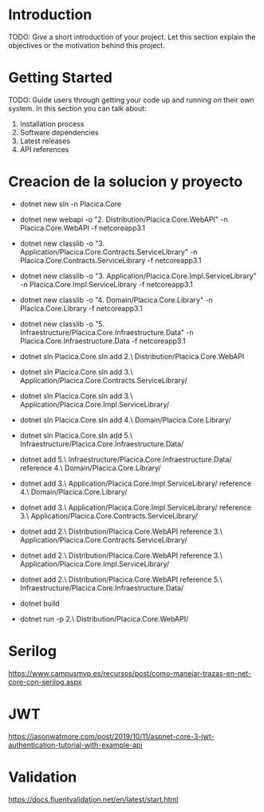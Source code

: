# Introduction 
TODO: Give a short introduction of your project. Let this section explain the objectives or the motivation behind this project. 

# Getting Started
TODO: Guide users through getting your code up and running on their own system. In this section you can talk about:
1.	Installation process
2.	Software dependencies
3.	Latest releases
4.	API references

# Creacion de la solucion y proyecto

* dotnet new sln -n Placica.Core
* dotnet new webapi -o "2. Distribution/Placica.Core.WebAPI" -n Placica.Core.WebAPI -f netcoreapp3.1
* dotnet new classlib -o "3. Application/Placica.Core.Contracts.ServiceLibrary" -n Placica.Core.Contracts.ServiceLibrary -f netcoreapp3.1
* dotnet new classlib -o "3. Application/Placica.Core.Impl.ServiceLibrary" -n Placica.Core.Impl.ServiceLibrary -f netcoreapp3.1
* dotnet new classlib -o "4. Domain/Placica.Core.Library" -n Placica.Core.Library -f netcoreapp3.1
* dotnet new classlib -o "5. Infraestructure/Placica.Core.Infraestructure.Data" -n Placica.Core.Infraestructure.Data -f netcoreapp3.1

* dotnet sln Placica.Core.sln add 2.\ Distribution/Placica.Core.WebAPI
* dotnet sln Placica.Core.sln add 3.\ Application/Placica.Core.Contracts.ServiceLibrary/
* dotnet sln Placica.Core.sln add 3.\ Application/Placica.Core.Impl.ServiceLibrary/
* dotnet sln Placica.Core.sln add 4.\ Domain/Placica.Core.Library/
* dotnet sln Placica.Core.sln add 5.\ Infraestructure/Placica.Core.Infraestructure.Data/

* dotnet add 5.\ Infraestructure/Placica.Core.Infraestructure.Data/ reference 4.\ Domain/Placica.Core.Library/
* dotnet add 3.\ Application/Placica.Core.Impl.ServiceLibrary/ reference 4.\ Domain/Placica.Core.Library/
* dotnet add 3.\ Application/Placica.Core.Impl.ServiceLibrary/ reference 3.\ Application/Placica.Core.Contracts.ServiceLibrary/
* dotnet add 2.\ Distribution/Placica.Core.WebAPI reference 3.\ Application/Placica.Core.Contracts.ServiceLibrary/
* dotnet add 2.\ Distribution/Placica.Core.WebAPI reference 3.\ Application/Placica.Core.Impl.ServiceLibrary/
* dotnet add 2.\ Distribution/Placica.Core.WebAPI reference 5.\ Infraestructure/Placica.Core.Infraestructure.Data/
 
* dotnet build
* dotnet run -p 2.\ Distribution/Placica.Core.WebAPI/


# Serilog
https://www.campusmvp.es/recursos/post/como-manejar-trazas-en-net-core-con-serilog.aspx

# JWT
https://jasonwatmore.com/post/2019/10/11/aspnet-core-3-jwt-authentication-tutorial-with-example-api

# Validation
https://docs.fluentvalidation.net/en/latest/start.html